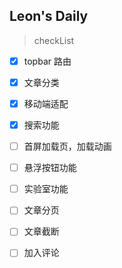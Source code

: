 ## Leon's Daily
> checkList

* [x] topbar 路由
* [x] 文章分类
* [x] 移动端适配
* [x] 搜索功能
* [ ] 首屏加载页，加载动画
* [ ] 悬浮按钮功能
* [ ] 实验室功能
* [ ] 文章分页
* [ ] 文章截断
* [ ] 加入评论

